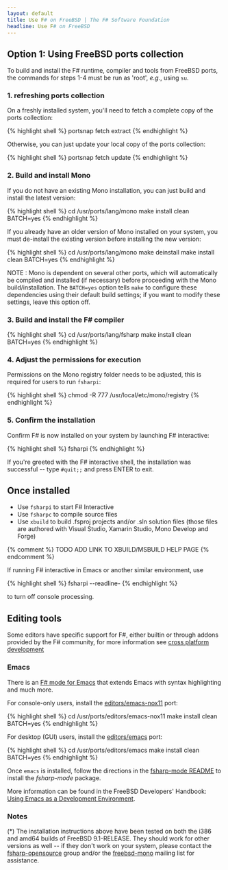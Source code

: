 ```yaml
---
layout: default
title: Use F# on FreeBSD | The F# Software Foundation
headline: Use F# on FreeBSD
---
```


## Option 1: Using FreeBSD ports collection

To build and install the F# runtime, compiler and tools from FreeBSD ports, 
the commands for steps 1-4 must be run as 'root', *e.g.*, using `su`.

### 1. refreshing ports collection

On a freshly installed system, you'll need to fetch a complete copy of the ports collection:

{% highlight shell %}
portsnap fetch extract
{% endhighlight %}

Otherwise, you can just update your local copy of the ports collection:

{% highlight shell %}
portsnap fetch update
{% endhighlight %}

### 2. Build and install Mono

If you do not have an existing Mono installation, you can just build and install the latest version:

{% highlight shell %}
cd /usr/ports/lang/mono
make install clean BATCH=yes
{% endhighlight %}

If you already have an older version of Mono installed on your system, you must de-install the existing
version before installing the new version:
   
{% highlight shell %}
cd /usr/ports/lang/mono
make deinstall
make install clean BATCH=yes
{% endhighlight %}

NOTE : Mono is dependent on several other ports, which will automatically be compiled and installed (if necessary)
before proceeding with the Mono build/installation. The ``BATCH=yes`` option tells `make` to configure these
dependencies using their default build settings; if you want to modify these settings, leave this option off.

### 3. Build and install the F# compiler

{% highlight shell %}
cd /usr/ports/lang/fsharp
make install clean BATCH=yes
{% endhighlight %}

### 4. Adjust the permissions for execution

Permissions on the Mono registry folder needs to be adjusted, this is required for users to run ``fsharpi``:

{% highlight shell %}
chmod -R 777 /usr/local/etc/mono/registry
{% endhighlight %}

### 5. Confirm the installation

Confirm F# is now installed on your system by launching F# interactive:

{% highlight shell %}
fsharpi
{% endhighlight %}

If you're greeted with the F# interactive shell, the installation was successful -- type ``#quit;;`` and press ENTER to exit.

## Once installed

* Use `fsharpi` to start F# Interactive
* Use `fsharpc` to compile source files
* Use `xbuild` to build .fsproj projects and/or .sln solution files (those files are authored with Visual Studio, Xamarin Studio, Mono Develop and Forge)

{% comment %}
TODO ADD LINK TO XBUILD/MSBUILD HELP PAGE
{% endcomment %}

If running F# interactive in Emacs or another similar environment, use

{% highlight shell %}
fsharpi --readline-
{% endhighlight %}

to turn off console processing.

## Editing tools

Some editors have specific support for F#, either builtin or through addons 
provided by the F# community, for more information see 
[cross platform development](/guides/mac-linux-cross-platform/#editing)

### Emacs

There is an [F# mode for Emacs](https://github.com/fsharp/emacs-fsharp-mode) that extends Emacs with syntax highlighting and much more.

For console-only users, install the [editors/emacs-nox11](http://www.freshports.org/editors/emacs-nox11/) port:

{% highlight shell %}
cd /usr/ports/editors/emacs-nox11
make install clean BATCH=yes
{% endhighlight %}

For desktop (GUI) users, install the [editors/emacs](http://www.freshports.org/editors/emacs/) port:

{% highlight shell %}
cd /usr/ports/editors/emacs
make install clean BATCH=yes
{% endhighlight %}

Once ``emacs`` is installed, follow the directions in the [fsharp-mode README](https://github.com/fsharp/fsharpbinding/blob/master/emacs/README.md)
to install the *fsharp-mode* package.

More information can be found in the FreeBSD Developers' Handbook: [Using Emacs as a Development Environment](http://www.freebsd.org/doc/en/books/developers-handbook/emacs.html).


### Notes

(*) The installation instructions above have been tested on both the i386 and amd64 builds of FreeBSD 9.1-RELEASE.
  They should work for other versions as well -- if they don't work on your system, please contact the
  [fsharp-opensource](https://groups.google.com/group/fsharp-opensource) group and/or the
  [freebsd-mono](http://lists.freebsd.org/mailman/listinfo/freebsd-mono) mailing list for assistance.
